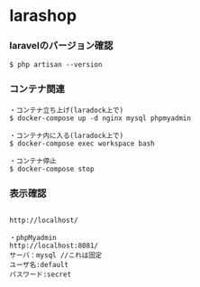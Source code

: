 # larashop


### laravelのバージョン確認
```
$ php artisan --version
```

### コンテナ関連
```
・コンテナ立ち上げ(laradock上で)
$ docker-compose up -d nginx mysql phpmyadmin

・コンテナ内に入る(laradock上で)
$ docker-compose exec workspace bash

・コンテナ停止
$ docker-compose stop

```

### 表示確認
```

http://localhost/

・phpMyadmin
http://localhost:8081/
サーバ：mysql //これは固定
ユーザ名:default
パスワード:secret

```